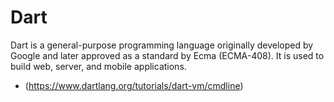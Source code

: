 # Dart

Dart is a general-purpose programming language originally developed by Google and later approved as a standard by Ecma (ECMA-408). It is used to build web, server, and mobile applications.
- (https://www.dartlang.org/tutorials/dart-vm/cmdline)
